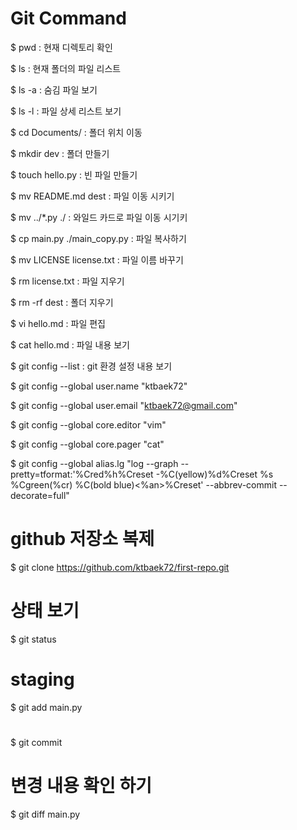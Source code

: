 # Git Command

$ pwd : 현재 디렉토리 확인

$ ls : 현재 폴더의 파일 리스트

$ ls -a : 숨김 파일 보기

$ ls -l : 파일 상세 리스트 보기

$ cd Documents/ : 폴더 위치 이동

$ mkdir dev : 폴더 만들기

$ touch hello.py : 빈 파일 만들기

$ mv README.md dest : 파일 이동 시키기

$ mv ../*.py ./  : 와일드 카드로 파일 이동 시기키

$ cp main.py ./main_copy.py : 파일 복사하기

$ mv LICENSE license.txt : 파일 이름 바꾸기

$ rm license.txt : 파일 지우기

$ rm -rf dest : 폴더 지우기

$ vi hello.md : 파일 편집

$ cat hello.md : 파일 내용 보기

$ git config --list : git 환경 설정 내용 보기

$ git config --global user.name "ktbaek72" 

$ git config --global user.email "ktbaek72@gmail.com"

$ git config --global core.editor "vim"

$ git config --global core.pager "cat"

$ git config --global alias.lg "log --graph --pretty=tformat:'%Cred%h%Creset -%C(yellow)%d%Creset %s %Cgreen(%cr) %C(bold blue)<%an>%Creset' --abbrev-commit --decorate=full"

# github 저장소 복제

$ git clone https://github.com/ktbaek72/first-repo.git

# 상태 보기

$ git status

# staging

$ git add main.py

# 

$ git commit

# 변경 내용 확인 하기

$ git diff main.py





